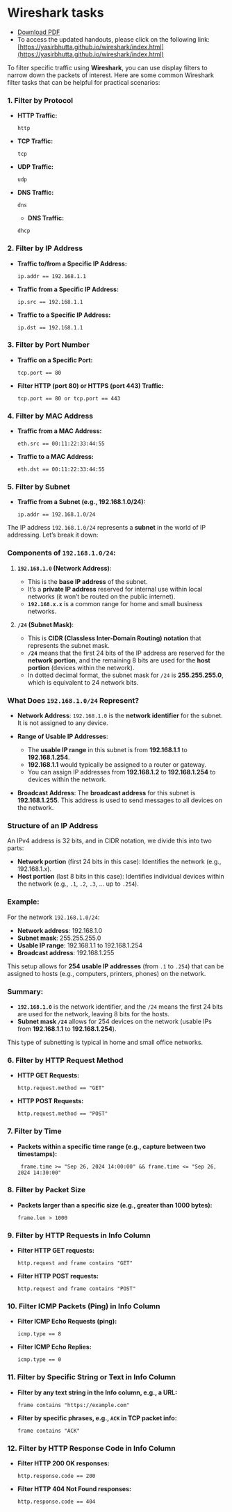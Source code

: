# Wireshark tasks

- [Download PDF](https://yasirbhutta.github.io/wireshark/index.pdf)
- To access the updated handouts, please click on the following link:
[https://yasirbhutta.github.io/wireshark/index.html](https://yasirbhutta.github.io/wireshark/index.html)

To filter specific traffic using **Wireshark**, you can use display filters to narrow down the packets of interest. Here are some common Wireshark filter tasks that can be helpful for practical scenarios:

### 1. **Filter by Protocol**
   - **HTTP Traffic:**  
     ```plaintext
     http
     ```
   - **TCP Traffic:**  
     ```plaintext
     tcp
     ```
   - **UDP Traffic:**  
     ```plaintext
     udp
     ```
   - **DNS Traffic:**  
     ```plaintext
     dns
     ```

        - **DNS Traffic:**  
     ```plaintext
     dhcp
     ```

### 2. **Filter by IP Address**
   - **Traffic to/from a Specific IP Address:**  
     ```plaintext
     ip.addr == 192.168.1.1
     ```
   - **Traffic from a Specific IP Address:**  
     ```plaintext
     ip.src == 192.168.1.1
     ```
   - **Traffic to a Specific IP Address:**  
     ```plaintext
     ip.dst == 192.168.1.1
     ```

### 3. **Filter by Port Number**
   - **Traffic on a Specific Port:**  
     ```plaintext
     tcp.port == 80
     ```
   - **Filter HTTP (port 80) or HTTPS (port 443) Traffic:**  
     ```plaintext
     tcp.port == 80 or tcp.port == 443
     ```

### 4. **Filter by MAC Address**
   - **Traffic from a MAC Address:**  
     ```plaintext
     eth.src == 00:11:22:33:44:55
     ```
   - **Traffic to a MAC Address:**  
     ```plaintext
     eth.dst == 00:11:22:33:44:55
     ```

### 5. **Filter by Subnet**
   - **Traffic from a Subnet (e.g., 192.168.1.0/24):**  
     ```plaintext
     ip.addr == 192.168.1.0/24
     ```

The IP address `192.168.1.0/24` represents a **subnet** in the world of IP addressing. Let’s break it down:

### Components of `192.168.1.0/24`:

1. **`192.168.1.0` (Network Address)**:
   - This is the **base IP address** of the subnet.
   - It’s a **private IP address** reserved for internal use within local networks (it won’t be routed on the public internet).
   - **`192.168.x.x`** is a common range for home and small business networks.

2. **`/24` (Subnet Mask)**:
   - This is **CIDR (Classless Inter-Domain Routing) notation** that represents the subnet mask.
   - **`/24`** means that the first 24 bits of the IP address are reserved for the **network portion**, and the remaining 8 bits are used for the **host portion** (devices within the network).
   - In dotted decimal format, the subnet mask for `/24` is **255.255.255.0**, which is equivalent to 24 network bits.

### What Does `192.168.1.0/24` Represent?

- **Network Address**: `192.168.1.0` is the **network identifier** for the subnet. It is not assigned to any device.
  
- **Range of Usable IP Addresses**:
   - The **usable IP range** in this subnet is from **192.168.1.1** to **192.168.1.254**.
   - **192.168.1.1** would typically be assigned to a router or gateway.
   - You can assign IP addresses from **192.168.1.2** to **192.168.1.254** to devices within the network.
   
- **Broadcast Address**: The **broadcast address** for this subnet is **192.168.1.255**. This address is used to send messages to all devices on the network.

### Structure of an IP Address

An IPv4 address is 32 bits, and in CIDR notation, we divide this into two parts:
   - **Network portion** (first 24 bits in this case): Identifies the network (e.g., 192.168.1.x).
   - **Host portion** (last 8 bits in this case): Identifies individual devices within the network (e.g., `.1`, `.2`, `.3`, ... up to `.254`).

### Example:
For the network `192.168.1.0/24`:
- **Network address**: 192.168.1.0
- **Subnet mask**: 255.255.255.0
- **Usable IP range**: 192.168.1.1 to 192.168.1.254
- **Broadcast address**: 192.168.1.255

This setup allows for **254 usable IP addresses** (from `.1` to `.254`) that can be assigned to hosts (e.g., computers, printers, phones) on the network.

### Summary:

- **`192.168.1.0`** is the network identifier, and the `/24` means the first 24 bits are used for the network, leaving 8 bits for the hosts.
- **Subnet mask `/24`** allows for 254 devices on the network (usable IPs from **192.168.1.1** to **192.168.1.254**).

This type of subnetting is typical in home and small office networks.

### 6. **Filter by HTTP Request Method**
   - **HTTP GET Requests:**  
     ```plaintext
     http.request.method == "GET"
     ```
   - **HTTP POST Requests:**  
     ```plaintext
     http.request.method == "POST"
     ```

### 7. **Filter by Time**
   - **Packets within a specific time range (e.g., capture between two timestamps):**  
     ```plaintext
      frame.time >= "Sep 26, 2024 14:00:00" && frame.time <= "Sep 26, 2024 14:30:00"
     ```

### 8. **Filter by Packet Size**
   - **Packets larger than a specific size (e.g., greater than 1000 bytes):**  
     ```plaintext
     frame.len > 1000
     ```

### 9. **Filter by HTTP Requests in Info Column**
   - **Filter HTTP GET requests:**
     ```plaintext
     http.request and frame contains "GET"
     ```
   - **Filter HTTP POST requests:**
     ```plaintext
     http.request and frame contains "POST"
     ```

### 10. **Filter ICMP Packets (Ping) in Info Column**
   - **Filter ICMP Echo Requests (ping):**
     ```plaintext
     icmp.type == 8
     ```
   - **Filter ICMP Echo Replies:**
     ```plaintext
     icmp.type == 0
     ```


### 11. **Filter by Specific String or Text in Info Column**
   - **Filter by any text string in the Info column, e.g., a URL:**
     ```plaintext
     frame contains "https://example.com"
     ```
   - **Filter by specific phrases, e.g., `ACK` in TCP packet info:**
     ```plaintext
     frame contains "ACK"
     ```

### 12. **Filter by HTTP Response Code in Info Column**
   - **Filter HTTP 200 OK responses:**
     ```plaintext
     http.response.code == 200
     ```
   - **Filter HTTP 404 Not Found responses:**
     ```plaintext
     http.response.code == 404 
     ```
